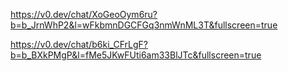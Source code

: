 
https://v0.dev/chat/XoGeoOym6ru?b=b_JrnWhP2&l=wFkbmnDGCFGq3nmWnML3T&fullscreen=true

https://v0.dev/chat/b6ki_CFrLgF?b=b_BXkPMgP&l=fMe5JKwFUti6am33BlJTc&fullscreen=true
